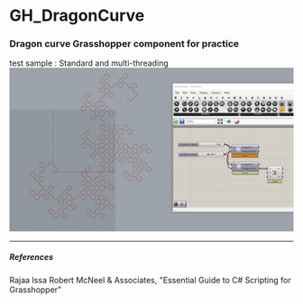 # GH_DragonCurve
### Dragon curve Grasshopper component for practice
test sample : Standard and multi-threading 
![testSample](./Images/testSample2020-04-27_204708.jpg)

---
##### References  
Rajaa Issa Robert McNeel & Associates,
"Essential Guide to C# Scripting for Grasshopper" 